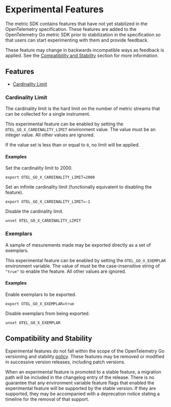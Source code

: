 # Experimental Features

The metric SDK contains features that have not yet stabilized in the OpenTelemetry specification.
These features are added to the OpenTelemetry Go metric SDK prior to stabilization in the specification so that users can start experimenting with them and provide feedback.

These feature may change in backwards incompatible ways as feedback is applied.
See the [Compatibility and Stability](#compatibility-and-stability) section for more information.

## Features

- [Cardinality Limit](#cardinality-limit)

### Cardinality Limit

The cardinality limit is the hard limit on the number of metric streams that can be collected for a single instrument.

This experimental feature can be enabled by setting the `OTEL_GO_X_CARDINALITY_LIMIT` environment value.
The value must be an integer value.
All other values are ignored.

If the value set is less than or equal to `0`, no limit will be applied.

#### Examples

Set the cardinality limit to 2000.

```console
export OTEL_GO_X_CARDINALITY_LIMIT=2000
```

Set an infinite cardinality limit (functionally equivalent to disabling the feature).

```console
export OTEL_GO_X_CARDINALITY_LIMIT=-1
```

Disable the cardinality limit.

```console
unset OTEL_GO_X_CARDINALITY_LIMIT
```

### Exemplars

A sample of mesurements made may be exported directly as a set of exemplars.

This experimental feature can be enabled by setting the `OTEL_GO_X_EXEMPLAR` environment variable.
The value of must be the case-insensitive string of `"true"` to enable the feature.
All other values are ignored.

#### Examples

Enable exemplars to be exported.

```console
export OTEL_GO_X_EXEMPLAR=true
```

Disable exemplars from being exported.

```console
unset OTEL_GO_X_EXEMPLAR
```

## Compatibility and Stability

Experimental features do not fall within the scope of the OpenTelemetry Go versioning and stability [policy](../../VERSIONING.md).
These features may be removed or modified in successive version releases, including patch versions.

When an experimental feature is promoted to a stable feature, a migration path will be included in the changelog entry of the release.
There is no guarantee that any environment variable feature flags that enabled the experimental feature will be supported by the stable version.
If they are supported, they may be accompanied with a deprecation notice stating a timeline for the removal of that support.
